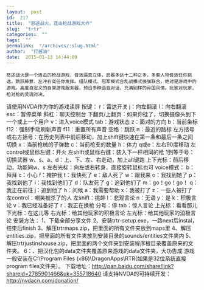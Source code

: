 ```yaml
---
layout:  post
id:  217
title:  "怒途战火，连击枪战游戏大作"
slug:  "trtr"
categories:  ""
tags:  ""
permalink:  "/archives/:slug.html"
author:  "打酱油"
date:  2015-01-13 14:44:00
---
```




    怒途战火是一个连击的枪战游戏，音效逼真立体，武器多达十二种之多，多套人物音效任你挑选，跳跃藤萝、左冲右突任你发挥。组队模式、冠军模式合乱战模式强强联合，绝对是游戏中的游戏。高度自定义的自架游戏服务器，预设多种语音对话，充满别样的异国风情。玩家对玩家，枪对枪的灵魂对决。
请使用NVDA作为你的游戏读屏
按键：
r：雷达开关
j：向左翻滚
l：向右翻滚
esc：暂停菜单
斜杠：聊天控制台
下翻页/上翻页：如果你挂了，切换摄像头到下一个或上一个用户
v：进入voice模式
tab：游戏状态
z：面对的方向
b：当前坐标
f12：强制手动刷新声音
f11：重置所有声音
空格：跳跃
n：最近的路标
左方括号或右方括号：在历史列表中前后移动，加上shift键快速在第一条和最后一条之间切换
x：当前枪械的子弹数
c：当前枪支的数量
h：体力
q或e：左右90度移动
左control或鼠标左键：开火
左shift或鼠标右键：装入下一杆相同的枪
1到等于号：切换武器
w、s、a、d：上、下、左、右走动，加上alt键跑
上下光标：前后移动，功能同w、s
左右光标：向左或右转身，直接旋转鼠标也可
voice模式：
b：拜拜
c：小心
f：掩护我
t：我快死了
e：敌人死了
w：跟我来
o：我找到她了
p：我找到他了
i：我找到他们了
d：队友死了
g：追到他们了
m：go！go！go！
q：我正在前往
j：追到他了
h：问候
a：我需要帮助
x：我被打了
z：一些人被打了
左control：嘲笑被杀了的人
左shift：挑衅
l：悲观言论
n：无语
y：是
k：积极言论
v：我已经准备好了
r：我正在换枪
分号：停
tab：惊人言论
上光标：看看那儿
下光标：在这儿等
右光标：给其他玩家的积极言论
左光标：给其他玩家的消极言论
安装方法：
1、下载全部分享文件
2、安装trtr-setup.exe，一路next后instal，结束后finish
3、解压trtrmaps.zip，把里面的所有文件夹放到maps里
4、解压entities.zip，把里面的所有文件夹放到安装目录的sounds/entities文件夹内
5、解压trtrjustinshouse.zip，把里面的两个文件夹到安装程序根目录覆盖原来的文件夹。
6：、把汉化包的data文件夹覆盖原来游戏的data文件夹，大功告成
游戏一般安装在C:\Program Files (x86)\DragonApps\RTR\(如果是32位系统直接program files文件夹）。
下载地址：http://pan.baidu.com/share/link?shareid=2785901466&uk=355718640
请支持NVDA的可持续开发：http://nvdacn.com/donation/